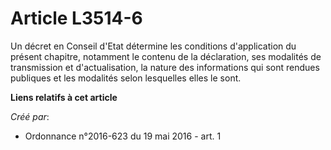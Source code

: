 # Article L3514-6

Un décret en Conseil d'Etat détermine les conditions d'application du présent chapitre, notamment le contenu de la
déclaration, ses modalités de transmission et d'actualisation, la nature des informations qui sont rendues publiques et les
modalités selon lesquelles elles le sont.

**Liens relatifs à cet article**

_Créé par_:

  - Ordonnance n°2016-623 du 19 mai 2016 - art. 1
